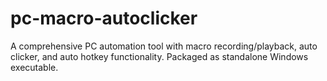 # pc-macro-autoclicker
A comprehensive PC automation tool with macro recording/playback, auto clicker, and auto hotkey functionality. Packaged as standalone Windows executable.
